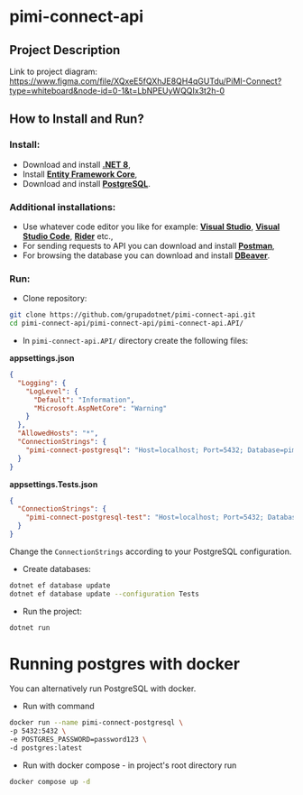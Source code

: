 # pimi-connect-api


## Project Description
Link to project diagram:
https://www.figma.com/file/XQxeE5fQXhJE8QH4qGUTdu/PiMI-Connect?type=whiteboard&node-id=0-1&t=LbNPEUyWQQIx3t2h-0

## How to Install and Run?

### Install:
- Download and install [**.NET 8**](https://dotnet.microsoft.com/en-us/download/dotnet/8.0),
- Install [**Entity Framework Core**](https://learn.microsoft.com/en-us/ef/core/cli/dotnet),
- Download and install [**PostgreSQL**](https://www.postgresql.org/download/).



### Additional installations:
- Use whatever code editor you like for example: [**Visual Studio**](https://visualstudio.microsoft.com/downloads/), [**Visual Studio Code**](https://code.visualstudio.com/Download), [**Rider**](https://www.jetbrains.com/rider/download/#section=windows) etc.,
- For sending requests to API you can download and install [**Postman**](https://www.postman.com/downloads/),
- For browsing the database you can download and install [**DBeaver**](https://dbeaver.io/download/).



### Run:
- Clone repository:

```bash
git clone https://github.com/grupadotnet/pimi-connect-api.git
cd pimi-connect-api/pimi-connect-api/pimi-connect-api.API/
```

- In `pimi-connect-api.API/` directory create the following files:

**appsettings.json**

```json
{
  "Logging": {
    "LogLevel": {
      "Default": "Information",
      "Microsoft.AspNetCore": "Warning"
    }
  },
  "AllowedHosts": "*",
  "ConnectionStrings": {
    "pimi-connect-postgresql": "Host=localhost; Port=5432; Database=pimi-connect; Username=postgres; Password=password123"
  }
}
```

**appsettings.Tests.json**

```json
{
  "ConnectionStrings": {
    "pimi-connect-postgresql-test": "Host=localhost; Port=5432; Database=pimi-connect-test; Username=postgres; Password=password123"
  }
}
```

Change the `ConnectionStrings` according to your PostgreSQL configuration.

- Create databases:

```bash
dotnet ef database update 
dotnet ef database update --configuration Tests 
```

- Run the project:

```bash
dotnet run
```

# Running postgres with docker
You can alternatively run PostgreSQL with docker. 

- Run with command 
```bash
docker run --name pimi-connect-postgresql \
-p 5432:5432 \
-e POSTGRES_PASSWORD=password123 \
-d postgres:latest
```

- Run with docker compose - in project's root directory run
```bash
docker compose up -d
```



